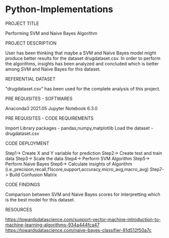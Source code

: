 # Python-Implementations

PROJECT TITLE

Performing SVM and Naive Bayes Algorithm

PROJECT DESCRIPTION

User has been thinking that maybe a SVM and Naïve Bayes model might produce better results for the dataset drugdataset.csv. In order to perform the algorithms, insights has been analyzed and concluded which is better among SVM and Naive Bayes for this dataset.

REFERENTIAL DATASET

"drugdataset.csv" has been used for the complete analysis of this project.

PRE REQUISITES - SOFTWARES 

Anaconda3 2021.05
Jupyter Notebook 6.3.0

PRE REQUISITES - CODE REQUIREMENTS

Import Library packages - pandas,numpy,matplotlib
Load the dataset - drugdataset.csv

CODE DEPLOYMENT

Step1-> Create X and Y variable for prediction
Step2-> Create test and train data 
Step3-> Scale the data
Step4-> Perform SVM Algorithm
Step5-> Perform Naive Bayes
Step6-> Calculate insights of Algorithm (i.e.,precision,recall,f1score,support,accuracy,micro_avg,macro_avg)
Step7-> Build Confusion Matrix

CODE FINDINGS

Comparison between SVM and Naive Bayes scores for interpretting which is the best model for this dataset.

RESOURCES

https://towardsdatascience.com/support-vector-machine-introduction-to-machine-learning-algorithms-934a444fca47
https://towardsdatascience.com/naive-bayes-classifier-81d512f50a7c

